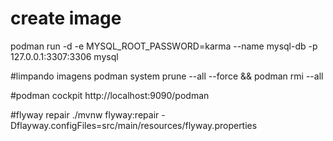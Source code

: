 
# create image
podman run -d -e MYSQL_ROOT_PASSWORD=karma  --name mysql-db  -p 127.0.0.1:3307:3306 mysql 

#limpando imagens 
 podman system prune --all --force && podman rmi --all

#podman cockpit
 http://localhost:9090/podman


#flyway repair
 ./mvnw flyway:repair -Dflayway.configFiles=src/main/resources/flyway.properties